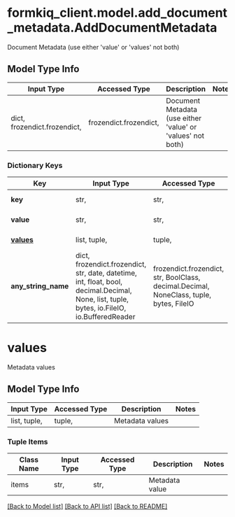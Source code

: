 # formkiq_client.model.add_document_metadata.AddDocumentMetadata

Document Metadata (use either 'value' or 'values' not both)

## Model Type Info
Input Type | Accessed Type | Description | Notes
------------ | ------------- | ------------- | -------------
dict, frozendict.frozendict,  | frozendict.frozendict,  | Document Metadata (use either &#x27;value&#x27; or &#x27;values&#x27; not both) | 

### Dictionary Keys
Key | Input Type | Accessed Type | Description | Notes
------------ | ------------- | ------------- | ------------- | -------------
**key** | str,  | str,  | Metadata key | 
**value** | str,  | str,  | Metadata value | [optional] 
**[values](#values)** | list, tuple,  | tuple,  | Metadata values | [optional] 
**any_string_name** | dict, frozendict.frozendict, str, date, datetime, int, float, bool, decimal.Decimal, None, list, tuple, bytes, io.FileIO, io.BufferedReader | frozendict.frozendict, str, BoolClass, decimal.Decimal, NoneClass, tuple, bytes, FileIO | any string name can be used but the value must be the correct type | [optional]

# values

Metadata values

## Model Type Info
Input Type | Accessed Type | Description | Notes
------------ | ------------- | ------------- | -------------
list, tuple,  | tuple,  | Metadata values | 

### Tuple Items
Class Name | Input Type | Accessed Type | Description | Notes
------------- | ------------- | ------------- | ------------- | -------------
items | str,  | str,  | Metadata value | 

[[Back to Model list]](../../README.md#documentation-for-models) [[Back to API list]](../../README.md#documentation-for-api-endpoints) [[Back to README]](../../README.md)

